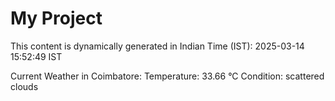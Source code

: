 # My Project

This content is dynamically generated in Indian Time (IST): 2025-03-14 15:52:49 IST


Current Weather in Coimbatore:
Temperature: 33.66 °C
Condition: scattered clouds
